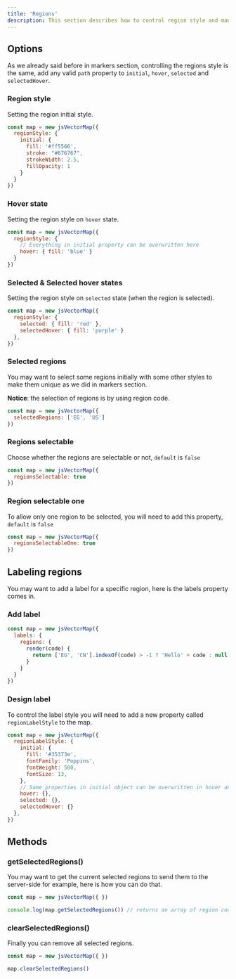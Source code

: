 ```yaml
---
title: 'Regions'
description: This section describes how to control region style and manipulate the regions.
---
```


## Options
As we already said before in markers section, controlling the regions style is the same, add any valid `path` property to `initial`, `hover`, `selected` and `selectedHover`.

### Region style

Setting the region initial style.

```js
const map = new jsVectorMap({ 
  regionStyle: {
    initial: {
      fill: '#ff5566',
      stroke: "#676767",
      strokeWidth: 2.5,
      fillOpacity: 1
    }
  }
})
```

### Hover state

Setting the region style on `hover` state.

```js
const map = new jsVectorMap({ 
  regionStyle: {
    // Everything in initial property can be overwritten here
    hover: { fill: 'blue' }
  }
})
```

### Selected & Selected hover states

Setting the region style on `selected` state (when the region is selected).

```js
const map = new jsVectorMap({ 
  regionStyle: {
    selected: { fill: 'red' },
    selectedHover: { fill: 'purple' }
  },
})
```

### Selected regions

You may want to select some regions initially with some other styles to make them unique as we did in markers section.

**Notice**: the selection of regions is by using region code.

```js
const map = new jsVectorMap({ 
  selectedRegions: ['EG', 'US']
})
```

### Regions selectable

Choose whether the regions are selectable or not, `default` is `false`

```js
const map = new jsVectorMap({ 
  regionsSelectable: true
})
```

### Region selectable one

To allow only one region to be selected, you will need to add this property, `default` is `false`

```js
const map = new jsVectorMap({ 
  regionsSelectableOne: true
})
```

## Labeling regions

You may want to add a label for a specific region, here is the labels property comes in.

### Add label

```js
const map = new jsVectorMap({ 
  labels: {
    regions: {
      render(code) {
        return ['EG', 'CN'].indexOf(code) > -1 ? 'Hello' + code : null
      }
    }
  }
})
```

### Design label

To control the label style you will need to add a new property called `regionLabelStyle` to the map.

```js
const map = new jsVectorMap({ 
  regionLabelStyle: {
    initial: {
      fill: '#35373e',
      fontFamily: 'Poppins',
      fontWeight: 500,
      fontSize: 13,
    },
    // Same properties in initial object can be overwritten in hover and selected states.
    hover: {},
    selected: {},
    selectedHover: {}
  },
})
```

## Methods

### getSelectedRegions()

You may want to get the current selected regions to send them to the server-side for example, here is how you can do that.

```js
const map = new jsVectorMap({ })

console.log(map.getSelectedRegions()) // returns an array of region codes: ['EG', 'US', ]
```

### clearSelectedRegions()

Finally you can remove all selected regions.

```js
const map = new jsVectorMap({ })

map.clearSelectedRegions()
```
